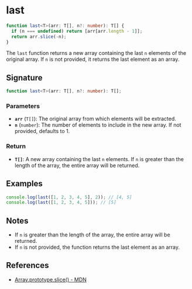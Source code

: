 # last

```typescript
function last<T>(arr: T[], n?: number): T[] {
  if (n === undefined) return [arr[arr.length - 1]];
  return arr.slice(-n);
}
```

The `last` function returns a new array containing the last `n` elements of the original array. If `n` is not provided, it returns the last element as an array.

## Signature

```typescript
function last<T>(arr: T[], n?: number): T[];
```

### Parameters

- **`arr`** (`T[]`): The original array from which elements will be extracted.
- **`n`** (`number`): The number of elements to include in the new array. If not provided, defaults to 1.

### Return

- **`T[]`**: A new array containing the last `n` elements. If `n` is greater than the length of the array, the entire array will be returned.

## Examples

```typescript
console.log(last([1, 2, 3, 4, 5], 2)); // [4, 5]
console.log(last([1, 2, 3, 4, 5])); // [5]
```

## Notes

- If `n` is greater than the length of the array, the entire array will be returned.
- If `n` is not provided, the function returns the last element as an array.

## References

- [Array.prototype.slice() - MDN](https://developer.mozilla.org/en-US/docs/Web/JavaScript/Reference/Global_Objects/Array/slice)
